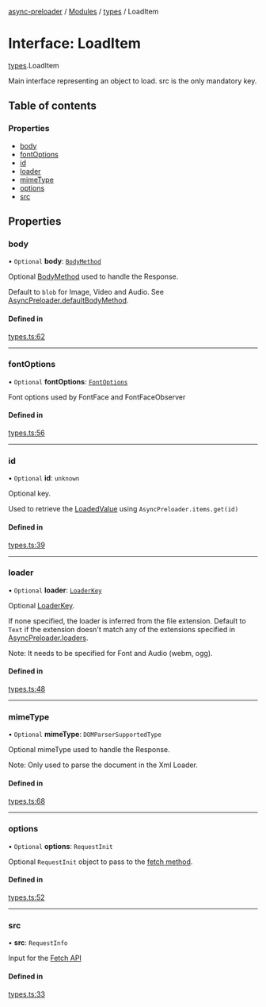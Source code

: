 [async-preloader](../README.md) / [Modules](../modules.md) / [types](../modules/types.md) / LoadItem

# Interface: LoadItem

[types](../modules/types.md).LoadItem

Main interface representing an object to load. src is the only mandatory key.

## Table of contents

### Properties

- [body](types.LoadItem.md#body)
- [fontOptions](types.LoadItem.md#fontoptions)
- [id](types.LoadItem.md#id)
- [loader](types.LoadItem.md#loader)
- [mimeType](types.LoadItem.md#mimetype)
- [options](types.LoadItem.md#options)
- [src](types.LoadItem.md#src)

## Properties

### body

• `Optional` **body**: [`BodyMethod`](../modules/types.md#bodymethod)

Optional [BodyMethod](../modules/types.md#bodymethod) used to handle the Response.

Default to `blob` for Image, Video and Audio. See [AsyncPreloader.defaultBodyMethod](../classes/index.AsyncPreloader.md#defaultbodymethod).

#### Defined in

[types.ts:62](https://github.com/dmnsgn/async-preloader/blob/6703830/src/types.ts#L62)

___

### fontOptions

• `Optional` **fontOptions**: [`FontOptions`](types.FontOptions.md)

Font options used by FontFace and FontFaceObserver

#### Defined in

[types.ts:56](https://github.com/dmnsgn/async-preloader/blob/6703830/src/types.ts#L56)

___

### id

• `Optional` **id**: `unknown`

Optional key.

Used to retrieve the [LoadedValue](../modules/types.md#loadedvalue) using `AsyncPreloader.items.get(id)`

#### Defined in

[types.ts:39](https://github.com/dmnsgn/async-preloader/blob/6703830/src/types.ts#L39)

___

### loader

• `Optional` **loader**: [`LoaderKey`](../enums/types.LoaderKey.md)

Optional [LoaderKey](../enums/types.LoaderKey.md).

If none specified, the loader is inferred from the file extension.
Default to `Text` if the extension doesn't match any of the extensions specified in [AsyncPreloader.loaders](../classes/index.AsyncPreloader.md#loaders).

Note: It needs to be specified for Font and Audio (webm, ogg).

#### Defined in

[types.ts:48](https://github.com/dmnsgn/async-preloader/blob/6703830/src/types.ts#L48)

___

### mimeType

• `Optional` **mimeType**: `DOMParserSupportedType`

Optional mimeType used to handle the Response.

Note: Only used to parse the document in the Xml Loader.

#### Defined in

[types.ts:68](https://github.com/dmnsgn/async-preloader/blob/6703830/src/types.ts#L68)

___

### options

• `Optional` **options**: `RequestInit`

Optional `RequestInit` object to pass to the [fetch method](https://developer.mozilla.org/en-US/docs/Web/API/WindowOrWorkerGlobalScope/fetch).

#### Defined in

[types.ts:52](https://github.com/dmnsgn/async-preloader/blob/6703830/src/types.ts#L52)

___

### src

• **src**: `RequestInfo`

Input for the [Fetch API](https://developer.mozilla.org/en-US/docs/Web/API/Fetch_API)

#### Defined in

[types.ts:33](https://github.com/dmnsgn/async-preloader/blob/6703830/src/types.ts#L33)
